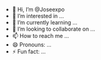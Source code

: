 - 👋 Hi, I’m @Joseexpo
- 👀 I’m interested in ...
- 🌱 I’m currently learning ...
- 💞️ I’m looking to collaborate on ...
- 📫 How to reach me ...
- 😄 Pronouns: ...
- ⚡ Fun fact: ...

<!---
Joseexpo/Joseexpo is a ✨ special ✨ repository because its `README.md` (this file) appears on your GitHub profile.
You can click the Preview link to take a look at your changes.
--->
